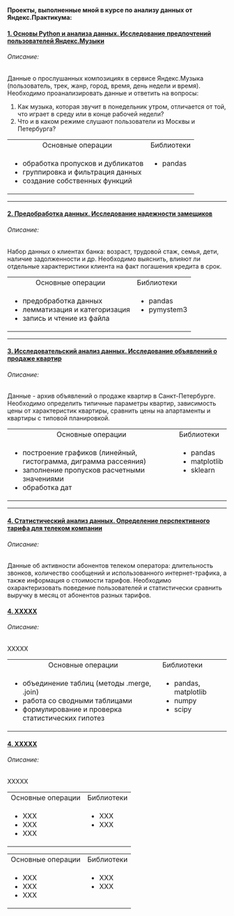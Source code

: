 **Проекты, выполненные мной в курсе по анализу данных от Яндекс.Практикума:**


#### [1. Основы Python и анализа данных. Исследование предпочтений пользователей Яндекс.Музыки](https://github.com/kisslitsyn/ya.praktikum/blob/master/01_music.ipynb)

###### Описание: 
Данные о прослушанных композициях в сервисе Яндекс.Музыка (пользователь, трек, жанр, город, время, день недели и время). Необходимо проанализировать данные и ответить на вопросы:
1. Как музыка, которая звучит в понедельник утром, отличается от той, что играет в среду или в конце рабочей недели? 
2. Что и в каком режиме слушают пользователи из Москвы и Петербурга?

<table width="100%" >
    <tr>
      <td align="center"> Основные операции </td> 
      <td> Библиотеки </td> 
    </tr> 
    <tr>
     <td align="left" >
       <ul> 
         <li> обработка пропусков и дубликатов </li> 
         <li> группировка и фильтрация данных </li>
         <li> создание собственных функций </li> 
       </ul> 
      </td> 
     <td valign="top" align="left" >  
       <ul> 
         <li> pandas </li> 
       </ul> </td> 
    </tr> 
   </table> 

---

#### [2. Предобработка данных. Исследование надежности замещиков](https://github.com/kisslitsyn/ya.praktikum/blob/master/02_credit.ipynb)

###### Описание: 
Набор данных о клиентах банка: возраст, трудовой стаж, семья, дети, наличие задолженности и др. Необходимо выяснить, влияют ли отдельные характеристики клиента на факт погашения кредита в срок.

<table width="100%" >
    <tr>
      <td align="center"> Основные операции </td> 
      <td> Библиотеки </td> 
    </tr> 
    <tr>
     <td align="left" >
       <ul> 
         <li> предобработка данных </li> 
         <li> лемматизация и категоризация </li>
         <li> запись и чтение из файла </li> 
       </ul> 
      </td> 
     <td valign="top" align="left" >  
       <ul> 
         <li> pandas </li> 
         <li> pymystem3 </li>
       </ul> </td> 
    </tr> 
   </table> 

---

#### [3. Исследовательский анализ данных. Исследование объявлений о продаже квартир](https://github.com/kisslitsyn/ya.praktikum/blob/master/03_real_estate.ipynb)

###### Описание: 
Данные - архив объявлений о продаже квартир в Санкт-Петербурге. Необходимо определить типичные параметры квартир, зависимость цены от характеристик квартиры, сравнить цены на апартаменты и квартиры с типовой планировкой.

<table width="100%" >
    <tr>
      <td align="center"> Основные операции </td> 
      <td> Библиотеки </td> 
    </tr> 
    <tr>
     <td align="left" >
       <ul> 
         <li> построение графиков (линейный, гистограмма, диграмма рассеяния) </li> 
         <li> заполнение пропусков расчетными значениями </li>
         <li> обработка дат </li> 
       </ul> 
      </td> 
     <td valign="top" align="left" >  
       <ul> 
         <li> pandas </li> 
         <li> matplotlib </li>
         <li> sklearn </li>
       </ul> </td> 
    </tr> 
   </table> 

---

#### [4. Статистический анализ данных. Определение перспективного тарифа для телеком компании](https://github.com/kisslitsyn/ya.praktikum/blob/master/04_tariff.ipynb)

###### Описание: 
Данные об активности абонентов телеком оператора: длительность звонков, количество сообщений и использованного интернет-трафика, а также информация о стоимости тарифов. Необходимо охарактеризовать поведение пользователей и статистически сравнить выручку в месяц от абонентов разных тарифов.

<table width="100%" >
    <tr>
      <td align="center"> Основные операции </td> 
      <td> Библиотеки </td> 
    </tr> 
    <tr>
     <td align="left" >
       <ul> 
         <li> объединение таблиц (методы .merge, .join) </li> 
         <li> работа со сводными таблицами </li>
         <li> формулирование и проверка статистических гипотез </li> 
       </ul> 
      </td> 
     <td valign="top" align="left" >  
       <ul> 
         <li> pandas, matplotlib </li> 
         <li> numpy </li>  
         <li> scipy </li>
       </ul> </td> 
    </tr> 
   </tabl

---

#### [4. XXXXX](https://github.com/kisslitsyn/ya.praktikum/blob/master/02_credit.ipynb)

###### Описание: 
XXXXX

<table width="100%" >
    <tr>
      <td align="center"> Основные операции </td> 
      <td> Библиотеки </td> 
    </tr> 
    <tr>
     <td align="left" >
       <ul> 
         <li> XXX </li> 
         <li> XXX </li>
         <li> XXX </li> 
       </ul> 
      </td> 
     <td valign="top" align="left" >  
       <ul> 
         <li> XXX </li> 
         <li> XXX </li>
       </ul> </td> 
    </tr> 
   </tabl

---

#### [4. XXXXX](https://github.com/kisslitsyn/ya.praktikum/blob/master/02_credit.ipynb)

###### Описание: 
XXXXX

<table width="100%" >
    <tr>
      <td align="center"> Основные операции </td> 
      <td> Библиотеки </td> 
    </tr> 
    <tr>
     <td align="left" >
       <ul> 
         <li> XXX </li> 
         <li> XXX </li>
         <li> XXX </li> 
       </ul> 
      </td> 
     <td valign="top" align="left" >  
       <ul> 
         <li> XXX </li> 
         <li> XXX </li>
       </ul> </td> 
    </tr> 
   </tabl


